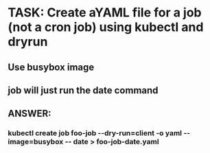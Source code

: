
# TASK:  Create aYAML file for a job (not a cron job) using kubectl and dryrun
##         Use busybox image
##         job will just run the date command
         

## ANSWER:

### kubectl create job foo-job --dry-run=client -o yaml --image=busybox -- date  > foo-job-date.yaml


